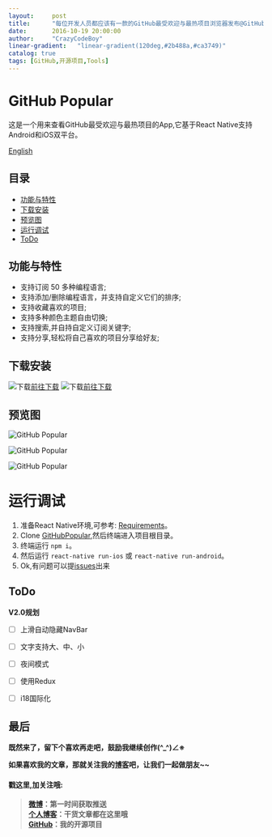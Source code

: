 ```yaml
---
layout:     post
title:      "每位开发人员都应该有一款的GitHub最受欢迎与最热项目浏览器发布@GitHubPopular"
date:       2016-10-19 20:00:00
author:     "CrazyCodeBoy"
linear-gradient:   "linear-gradient(120deg,#2b488a,#ca3749)"
catalog: true
tags: [GitHub,开源项目,Tools]
---
```


# GitHub Popular

这是一个用来查看GitHub最受欢迎与最热项目的App,它基于React Native支持Android和iOS双平台。

[English](https://github.com/crazycodeboy/GitHubPopular/blob/master/README.en.md)

## 目录

* [功能与特性](#功能与特性)
* [下载安装](#下载安装)
* [预览图](#预览图)
* [运行调试](#运行调试)
* [ToDo](#todo)

## 功能与特性

* 支持订阅 50 多种编程语言;
* 支持添加/删除编程语言，并支持自定义它们的排序;
* 支持收藏喜欢的项目;
* 支持多种颜色主题自由切换;
* 支持搜索,并自持自定义订阅关键字;
* 支持分享,轻松将自己喜欢的项目分享给好友;

## 下载安装

![下载](https://raw.githubusercontent.com/crazycodeboy/crazycodeboy.github.io/master/io/GitHubPopular/img/baidushoujizhushou.png)[前往下载](http://sj.qq.com/myapp/detail.htm?apkName=com.jph.githubpopular)
![下载](https://raw.githubusercontent.com/crazycodeboy/crazycodeboy.github.io/master/io/GitHubPopular/img/yingyingbao.png)[前往下载](http://shouji.baidu.com/software/10123273.html)


## 预览图

![GitHub Popular](https://raw.githubusercontent.com/crazycodeboy/GitHubPopular/master/resource/screenshot/GitHubPopular-1.jpg)

![GitHub Popular](https://raw.githubusercontent.com/crazycodeboy/GitHubPopular/master/resource/screenshot/GitHubPopular-2.jpg)

![GitHub Popular](https://raw.githubusercontent.com/crazycodeboy/GitHubPopular/master/resource/screenshot/GitHubPopular-3.jpg)

# 运行调试

1. 准备React Native环境,可参考: [Requirements](https://facebook.github.io/react-native/docs/getting-started.html#requirements)。
2. Clone [GitHubPopular](https://github.com/crazycodeboy/GitHubPopular.git),然后终端进入项目根目录。
3. 终端运行 `npm i`。
4. 然后运行 `react-native run-ios` 或 `react-native run-android`。
5. Ok,有问题可以提[issues](https://github.com/crazycodeboy/GitHubPopular/issues)出来


## ToDo

**V2.0规划**

- [ ] 上滑自动隐藏NavBar
- [ ] 文字支持大、中、小
- [ ] 夜间模式
- [ ] 使用Redux
- [ ] i18国际化


## 最后

**既然来了，留下个喜欢再走吧，鼓励我继续创作(^_^)∠※**   

**如果喜欢我的文章，那就关注我的[博客](http://www.cboy.me/)吧，让我们一起做朋友~~**

#### 戳这里,加关注哦:   

>**[微博](http://weibo.com/u/6003602003)：第一时间获取推送**    
**[个人博客](http://www.cboy.me/)：干货文章都在这里哦**  
**[GitHub](https://github.com/crazycodeboy/)：我的开源项目**   




